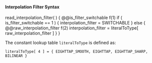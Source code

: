 #### Interpolation Filter Syntax

<div class="syntax">
read_interpolation_filter( ) {
    @@is_filter_switchable                                              f(1)
    if ( is_filter_switchable == 1 ) {
        interpolation_filter = SWITCHABLE
    } else {
        @@raw_interpolation_filter                                      f(2)
        interpolation_filter = literalToType[ raw_interpolation_filter ]
    }
}
</div>

The constant lookup table `literalToType` is defined as:

~~~~~
literalToType[ 4 ] = { EIGHTTAP_SMOOTH, EIGHTTAP, EIGHTTAP_SHARP, BILINEAR }
~~~~~
